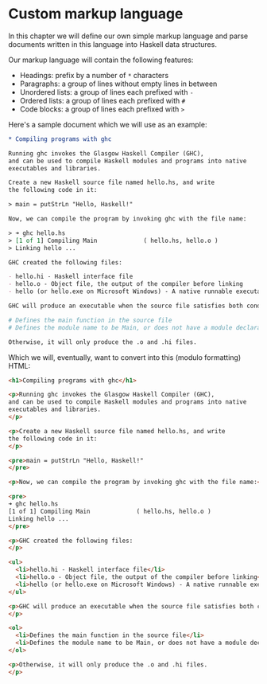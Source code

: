 # Custom markup language

In this chapter we will define our own simple markup language
and parse documents written in this language into Haskell data structures.

Our markup language will contain the following features:

- Headings: prefix by a number of `*` characters
- Paragraphs: a group of lines without empty lines in between
- Unordered lists: a group of lines each prefixed with `- `
- Ordered lists: a group of lines each prefixed with `# `
- Code blocks: a group of lines each prefixed with `> `

Here's a sample document which we will use as an example:

```org
* Compiling programs with ghc

Running ghc invokes the Glasgow Haskell Compiler (GHC),
and can be used to compile Haskell modules and programs into native
executables and libraries.

Create a new Haskell source file named hello.hs, and write
the following code in it:

> main = putStrLn "Hello, Haskell!"

Now, we can compile the program by invoking ghc with the file name:

> ➜ ghc hello.hs
> [1 of 1] Compiling Main             ( hello.hs, hello.o )
> Linking hello ...

GHC created the following files:

- hello.hi - Haskell interface file
- hello.o - Object file, the output of the compiler before linking
- hello (or hello.exe on Microsoft Windows) - A native runnable executable.

GHC will produce an executable when the source file satisfies both conditions:

# Defines the main function in the source file
# Defines the module name to be Main, or does not have a module declaration

Otherwise, it will only produce the .o and .hi files.
```

Which we will, eventually, want to convert into this (modulo formatting) HTML:

```html
<h1>Compiling programs with ghc</h1>

<p>Running ghc invokes the Glasgow Haskell Compiler (GHC),
and can be used to compile Haskell modules and programs into native
executables and libraries.
</p>

<p>Create a new Haskell source file named hello.hs, and write
the following code in it:
</p>

<pre>main = putStrLn "Hello, Haskell!"
</pre>

<p>Now, we can compile the program by invoking ghc with the file name:</p>

<pre>
➜ ghc hello.hs
[1 of 1] Compiling Main             ( hello.hs, hello.o )
Linking hello ...
</pre>

<p>GHC created the following files:
</p>

<ul>
  <li>hello.hi - Haskell interface file</li>
  <li>hello.o - Object file, the output of the compiler before linking</li>
  <li>hello (or hello.exe on Microsoft Windows) - A native runnable executable.</li>
</ul>

<p>GHC will produce an executable when the source file satisfies both conditions:
</p>

<ol>
  <li>Defines the main function in the source file</li>
  <li>Defines the module name to be Main, or does not have a module declaration</li>
</ol>

<p>Otherwise, it will only produce the .o and .hi files.
</p>
```
